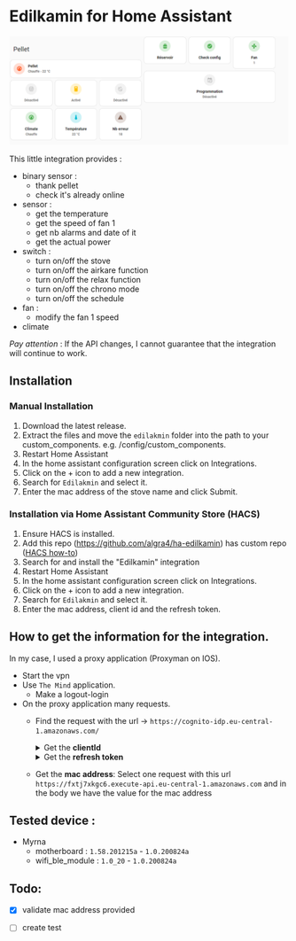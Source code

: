 # Edilkamin for Home Assistant

![example_integration](doc/edilkamin.png)

This little integration provides :

- binary sensor :
  - thank pellet
  - check it's already online 
- sensor :
  - get the temperature
  - get the speed of fan 1
  - get nb alarms and date of it
  - get the actual power 
- switch :
  - turn on/off the stove  
  - turn on/off the airkare function
  - turn on/off the relax function
  - turn on/off the chrono mode
  - turn on/off the schedule
- fan :
  - modify the fan 1 speed  
- climate

_Pay attention_ : If the API changes, I cannot guarantee that the integration will continue to work.

## Installation

### Manual Installation
1. Download the latest release.
1. Extract the files and move the `edilakmin` folder into the path to your custom_components. e.g. /config/custom_components.
2. Restart Home Assistant
3. In the home assistant configuration screen click on Integrations.
4. Click on the + icon to add a new integration.
5. Search for `Edilakmin` and select it.
6. Enter the mac address of the stove name and click Submit.

### Installation via Home Assistant Community Store (HACS)
1. Ensure HACS is installed.
1. Add this repo (https://github.com/algra4/ha-edilkamin) has custom repo ([HACS how-to](https://hacs.xyz/docs/faq/custom_repositories))
1. Search for and install the "Edilkamin" integration
2. Restart Home Assistant
3. In the home assistant configuration screen click on Integrations.
4. Click on the + icon to add a new integration.
5. Search for `Edilakmin` and select it.
6. Enter the mac address, client id and the refresh token.

## How to get the information for the integration.

In my case, I used a proxy application (Proxyman on IOS).
* Start the vpn
* Use `The Mind` application.
  * Make a logout-login 
* On the proxy application many requests. 
  * Find the request with the url -> `https://cognito-idp.eu-central-1.amazonaws.com/` 
    <details>
    <summary>Get the <b>clientId</b></summary>
  
      1. Open the request and show the body: ![request_show_body.jpg](doc/request_show_body.jpg)
      2. Get the content of `ClientId`: ![request_body.jpg](doc/request_body.jpg)
    </details>
    <details>
    <summary>Get the <b>refresh token</b></summary>
  
      1. Open the response and show the body: ![response_show_body.jpg](doc%2Fresponse_show_body.jpg)
      2. Get the content of `ClientId`: ![request_body.jpg](doc/response_body.jpg)
    </details>

  *  Get the **mac address**: Select one request with this url `https://fxtj7xkgc6.execute-api.eu-central-1.amazonaws.com` and in the body we have the value for the mac address

## Tested device :

- Myrna 
  - motherboard : `1.58.201215a` - `1.0.200824a`
  - wifi_ble_module : `1.0_20` - `1.0.200824a`

## Todo:

- [x] validate mac address provided 
- [ ] create test


